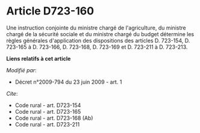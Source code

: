 # Article D723-160

Une instruction conjointe du ministre chargé de l'agriculture, du ministre chargé de la sécurité sociale et du ministre
chargé du budget détermine les règles générales d'application des dispositions des articles D. 723-154, D. 723-165 à D.
723-166, D. 723-168, D. 723-169 et D. 723-211 à D. 723-213.

**Liens relatifs à cet article**

_Modifié par_:

  - Décret n°2009-794 du 23 juin 2009 - art. 1

_Cite_:

  - Code rural - art. D723-154
  - Code rural - art. D723-165
  - Code rural - art. D723-168 (Ab)
  - Code rural - art. D723-211
